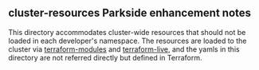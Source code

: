 ## cluster-resources Parkside enhancement notes

This directory accommodates cluster-wide resources that should not be loaded in each developer's namespace. 
The resources are loaded to the cluster via [terraform-modules](https://github.com/parkside-securities/terraform-modules/kubernetes-kafka) and [terraform-live](https://github.com/parkside-securities/terraform-live), and the yamls in this directory are not referred directly but defined in Terraform. 
